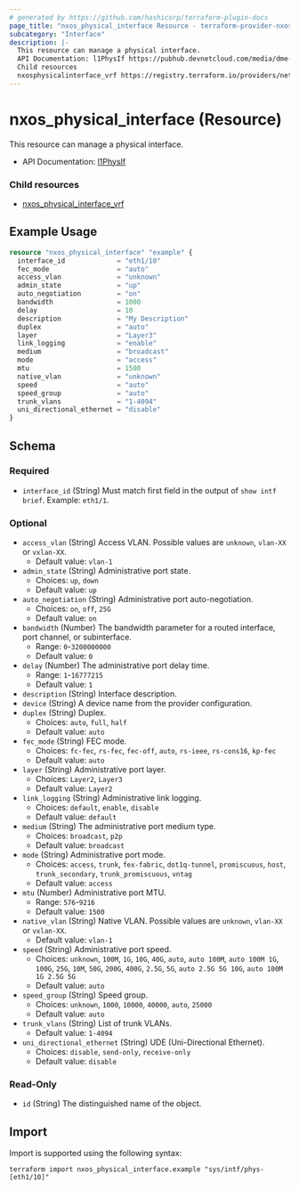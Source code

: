 ```yaml
---
# generated by https://github.com/hashicorp/terraform-plugin-docs
page_title: "nxos_physical_interface Resource - terraform-provider-nxos"
subcategory: "Interface"
description: |-
  This resource can manage a physical interface.
  API Documentation: l1PhysIf https://pubhub.devnetcloud.com/media/dme-docs-10-2-2/docs/System/l1:PhysIf/
  Child resources
  nxosphysicalinterface_vrf https://registry.terraform.io/providers/netascode/nxos/latest/docs/resources/physical_interface_vrf
---
```


# nxos_physical_interface (Resource)

This resource can manage a physical interface.

- API Documentation: [l1PhysIf](https://pubhub.devnetcloud.com/media/dme-docs-10-2-2/docs/System/l1:PhysIf/)

### Child resources

- [nxos_physical_interface_vrf](https://registry.terraform.io/providers/netascode/nxos/latest/docs/resources/physical_interface_vrf)

## Example Usage

```terraform
resource "nxos_physical_interface" "example" {
  interface_id             = "eth1/10"
  fec_mode                 = "auto"
  access_vlan              = "unknown"
  admin_state              = "up"
  auto_negotiation         = "on"
  bandwidth                = 1000
  delay                    = 10
  description              = "My Description"
  duplex                   = "auto"
  layer                    = "Layer3"
  link_logging             = "enable"
  medium                   = "broadcast"
  mode                     = "access"
  mtu                      = 1500
  native_vlan              = "unknown"
  speed                    = "auto"
  speed_group              = "auto"
  trunk_vlans              = "1-4094"
  uni_directional_ethernet = "disable"
}
```

<!-- schema generated by tfplugindocs -->
## Schema

### Required

- `interface_id` (String) Must match first field in the output of `show intf brief`. Example: `eth1/1`.

### Optional

- `access_vlan` (String) Access VLAN. Possible values are `unknown`, `vlan-XX` or `vxlan-XX`.
  - Default value: `vlan-1`
- `admin_state` (String) Administrative port state.
  - Choices: `up`, `down`
  - Default value: `up`
- `auto_negotiation` (String) Administrative port auto-negotiation.
  - Choices: `on`, `off`, `25G`
  - Default value: `on`
- `bandwidth` (Number) The bandwidth parameter for a routed interface, port channel, or subinterface.
  - Range: `0`-`3200000000`
  - Default value: `0`
- `delay` (Number) The administrative port delay time.
  - Range: `1`-`16777215`
  - Default value: `1`
- `description` (String) Interface description.
- `device` (String) A device name from the provider configuration.
- `duplex` (String) Duplex.
  - Choices: `auto`, `full`, `half`
  - Default value: `auto`
- `fec_mode` (String) FEC mode.
  - Choices: `fc-fec`, `rs-fec`, `fec-off`, `auto`, `rs-ieee`, `rs-cons16`, `kp-fec`
  - Default value: `auto`
- `layer` (String) Administrative port layer.
  - Choices: `Layer2`, `Layer3`
  - Default value: `Layer2`
- `link_logging` (String) Administrative link logging.
  - Choices: `default`, `enable`, `disable`
  - Default value: `default`
- `medium` (String) The administrative port medium type.
  - Choices: `broadcast`, `p2p`
  - Default value: `broadcast`
- `mode` (String) Administrative port mode.
  - Choices: `access`, `trunk`, `fex-fabric`, `dot1q-tunnel`, `promiscuous`, `host`, `trunk_secondary`, `trunk_promiscuous`, `vntag`
  - Default value: `access`
- `mtu` (Number) Administrative port MTU.
  - Range: `576`-`9216`
  - Default value: `1500`
- `native_vlan` (String) Native VLAN. Possible values are `unknown`, `vlan-XX` or `vxlan-XX`.
  - Default value: `vlan-1`
- `speed` (String) Administrative port speed.
  - Choices: `unknown`, `100M`, `1G`, `10G`, `40G`, `auto`, `auto 100M`, `auto 100M 1G`, `100G`, `25G`, `10M`, `50G`, `200G`, `400G`, `2.5G`, `5G`, `auto 2.5G 5G 10G`, `auto 100M 1G 2.5G 5G`
  - Default value: `auto`
- `speed_group` (String) Speed group.
  - Choices: `unknown`, `1000`, `10000`, `40000`, `auto`, `25000`
  - Default value: `auto`
- `trunk_vlans` (String) List of trunk VLANs.
  - Default value: `1-4094`
- `uni_directional_ethernet` (String) UDE (Uni-Directional Ethernet).
  - Choices: `disable`, `send-only`, `receive-only`
  - Default value: `disable`

### Read-Only

- `id` (String) The distinguished name of the object.

## Import

Import is supported using the following syntax:

```shell
terraform import nxos_physical_interface.example "sys/intf/phys-[eth1/10]"
```
